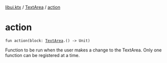 [libui.ktx](../README.md) / [TextArea](README.md) / [action](action.md)

# action

`fun action(block: `[`TextArea`](README.md)`.() -> Unit)`

Function to be run when the user makes a change to the TextArea. Only one function can be registered at a time.
